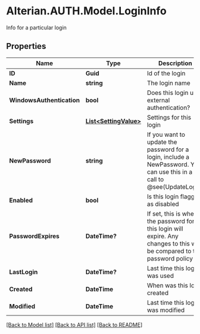 # Alterian.AUTH.Model.LoginInfo
Info for a particular login

## Properties

Name | Type | Description | Notes
------------ | ------------- | ------------- | -------------
**ID** | **Guid** | Id of the login | [optional] 
**Name** | **string** | The login name | [optional] 
**WindowsAuthentication** | **bool** | Does this login use external authentication? | [optional] 
**Settings** | [**List&lt;SettingValue&gt;**](SettingValue.md) | Settings for this login | [optional] 
**NewPassword** | **string** | If you want to update the password for a login, include a NewPassword.  You can use this in a call to @see(UpdateLogin) | [optional] 
**Enabled** | **bool** | Is this login flagged as disabled | [optional] 
**PasswordExpires** | **DateTime?** | If set, this is when the password for this login will expire.  Any changes to this will be compared to the password policy | [optional] 
**LastLogin** | **DateTime?** | Last time this login was used | [optional] 
**Created** | **DateTime** | When was this login created | [optional] 
**Modified** | **DateTime** | Last time this login was modified | [optional] 

[[Back to Model list]](../README.md#documentation-for-models) [[Back to API list]](../README.md#documentation-for-api-endpoints) [[Back to README]](../README.md)

